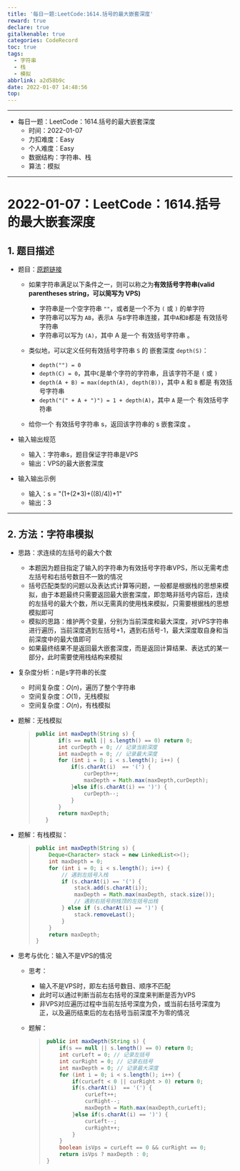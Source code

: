```yaml
---
title: '每日一题:LeetCode:1614.括号的最大嵌套深度'
reward: true
declare: true
gitalkenable: true
categories: CodeRecord
toc: true
tags:
  - 字符串
  - 栈
  - 模拟
abbrlink: a2d58b9c
date: 2022-01-07 14:48:56
top:
---
```

---

* 每日一题：LeetCode：1614.括号的最大嵌套深度
  * 时间：2022-01-07
  * 力扣难度：Easy
  * 个人难度：Easy
  * 数据结构：字符串、栈
  * 算法：模拟


---

<!-- more -->

# 2022-01-07：LeetCode：1614.括号的最大嵌套深度

## 1. 题目描述

* 题目：[原题链接](https://leetcode-cn.com/problems/maximum-nesting-depth-of-the-parentheses/)

  * 如果字符串满足以下条件之一，则可以称之为**有效括号字符串(valid parentheses string，可以简写为 VPS)**

    * 字符串是一个空字符串 `""`，或者是一个不为 `(` 或 `)` 的单字符
    * 字符串可以写为 `AB`，表示`A `与`B`字符串连接，其中`A`和`B`都是 有效括号字符串 
    * 字符串可以写为 `(A)`，其中 A 是一个 有效括号字符串 。
  * 类似地，可以定义任何有效括号字符串 `S` 的 嵌套深度 `depth(S)`：
    * `depth("") = 0`
    * `depth(C) = 0`，其中`C`是单个字符的字符串，且该字符不是 `(` 或 `)` 
    * `depth(A + B) = max(depth(A), depth(B))`，其中 `A` 和 `B` 都是 有效括号字符串
    * `depth("(" + A + ")") = 1 + depth(A)`，其中 `A` 是一个 有效括号字符串
  * 给你一个 有效括号字符串 s，返回该字符串的 s 嵌套深度 。

* 输入输出规范

  * 输入：字符串s，题目保证字符串是VPS
  * 输出：VPS的最大嵌套深度

* 输入输出示例

  * 输入：s = "(1+(2*3)+((8)/4))+1"
  * 输出：3
  

---

## 2. 方法：字符串模拟

* 思路：求连续的左括号的最大个数

  * 本题因为题目指定了输入的字符串为有效括号字符串VPS，所以无需考虑左括号和右括号数目不一致的情况
  * 括号匹配类型的问题以及表达式计算等问题，一般都是根据栈的思想来模拟，由于本题最终只需要返回最大嵌套深度，即忽略非括号内容后，连续的左括号的最大个数，所以无需真的使用栈来模拟，只需要根据栈的思想模拟即可
  * 模拟的思路：维护两个变量，分别为当前深度和最大深度，对VPS字符串进行遍历，当前深度遇到左括号+1，遇到右括号-1，最大深度取自身和当前深度中的最大值即可
  * 如果最终结果不是返回最大嵌套深度，而是返回计算结果、表达式的某一部分，此时需要使用栈结构来模拟
  
* 复杂度分析：n是s字符串的长度

  * 时间复杂度：$O(n)$，遍历了整个字符串
  * 空间复杂度：$O(1)$，无栈模拟
  * 空间复杂度：$O(n)$，有栈模拟

* 题解：无栈模拟

  > ```java
  > public int maxDepth(String s) {
  >        if(s == null || s.length() == 0) return 0;
  >        int curDepth = 0; // 记录当前深度
  >        int maxDepth = 0; // 记录最大深度
  >        for (int i = 0; i < s.length(); i++) {
  >            if(s.charAt(i)  == '(') {
  >                curDepth++;
  >                maxDepth = Math.max(maxDepth,curDepth);
  >            }else if(s.charAt(i) == ')') {
  >                curDepth--;
  >            }
  >        }
  >        return maxDepth;
  >    }
  >    ```

* 题解：有栈模拟：

  > ```java
  > public int maxDepth(String s) {
  >     Deque<Character> stack = new LinkedList<>();
  >     int maxDepth = 0;
  >     for (int i = 0; i < s.length(); i++) {
  >         // 遇到左括号入栈
  >         if (s.charAt(i) == '(') {
  >             stack.add(s.charAt(i));
  >             maxDepth = Math.max(maxDepth, stack.size());
  >             // 遇到右括号则栈顶的左括号出栈
  >         } else if (s.charAt(i) == ')') {
  >             stack.removeLast();
  >         }
  >     }
  >     return maxDepth;
  > }
  > ```

* 思考与优化：输入不是VPS的情况

  * 思考：

    * 输入不是VPS时，即左右括号数目、顺序不匹配
    * 此时可以通过判断当前左右括号的深度来判断是否为VPS
    * 非VPS对应遍历过程中当前左括号深度为负，或当前右括号深度为正，以及遍历结束后的左右括号当前深度不为零的情况

  * 题解：

    > ```java
    > public int maxDepth(String s) {
    >     if(s == null || s.length() == 0) return 0;
    >     int curLeft = 0; // 记录左括号
    >     int curRight = 0; // 记录右括号
    >     int maxDepth = 0; // 记录最大深度
    >     for (int i = 0; i < s.length(); i++) {
    >         if(curLeft < 0 || curRight > 0) return 0;
    >         if(s.charAt(i)  == '(') {
    >             curLeft++;
    >             curRight--;
    >             maxDepth = Math.max(maxDepth,curLeft);
    >         }else if(s.charAt(i) == ')') {
    >             curLeft--;
    >             curRight++;
    >         }
    >     }
    >     boolean isVps = curLeft == 0 && curRight == 0;
    >     return isVps ? maxDepth : 0;
    > }
    > ```

